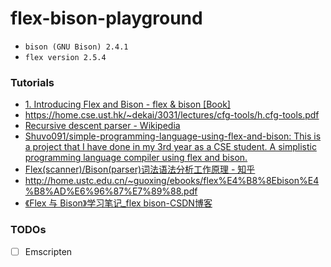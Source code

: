 flex-bison-playground
=====================
- `bison (GNU Bison) 2.4.1`
- `flex version 2.5.4`

### Tutorials
- [1. Introducing Flex and Bison - flex & bison [Book]](https://www.oreilly.com/library/view/flex-bison/9780596805418/ch01.html)
- https://home.cse.ust.hk/~dekai/3031/lectures/cfg-tools/h.cfg-tools.pdf
- [Recursive descent parser - Wikipedia](https://en.wikipedia.org/wiki/Recursive_descent_parser)
- [Shuvo091/simple-programming-language-using-flex-and-bison: This is a project that I have done in my 3rd year as a CSE student. A simplistic programming language compiler using flex and bison.](https://github.com/Shuvo091/simple-programming-language-using-flex-and-bison)
- [Flex(scanner)/Bison(parser)词法语法分析工作原理 - 知乎](https://zhuanlan.zhihu.com/p/120812270)
- http://home.ustc.edu.cn/~guoxing/ebooks/flex%E4%B8%8Ebison%E4%B8%AD%E6%96%87%E7%89%88.pdf
- [《Flex 与 Bison》学习笔记_flex bison-CSDN博客](https://blog.csdn.net/qq_39632811/article/details/122682425)


### TODOs
- [ ] Emscripten

